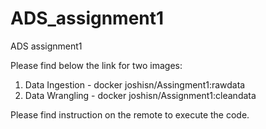 # ADS_assignment1
ADS assignment1

Please find below the link for two images:

1) Data Ingestion - docker joshisn/Assingment1:rawdata
2) Data Wrangling - docker joshisn/Assignment1:cleandata

Please find instruction on the remote to execute the code.
